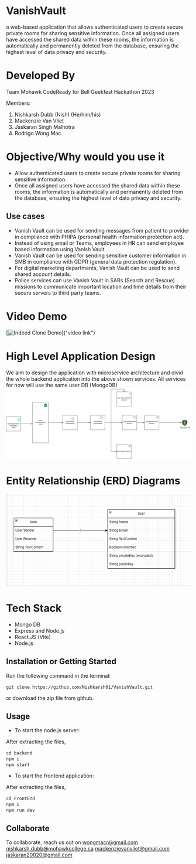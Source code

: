 # VanishVault
 a web-based application that allows authenticated users to create secure private rooms for sharing sensitive information. Once all assigned users have accessed the shared data within these rooms, the information is automatically and permanently deleted from the database, ensuring the highest level of data privacy and security.

 # Developed By
 Team Mohawk CodeReady for Bell Geekfest Hackathon 2023
 
 Members:
 1) Nishkarsh Dubb (Nish) (He/him/his)
 2) Mackenzie Van Vliet
 3) Jaskaran Singh Malhotra
 4) Rodrigo Wong Mac 

# Objective/Why would you use it

- Allow authenticated users to create secure private rooms for sharing sensitive information. 
- Once all assigned users have accessed the shared data within these rooms, the information is automatically and permanently deleted from the database, ensuring the highest level of data privacy and security.

## Use cases 
- Vanish Vault can be used for sending messages from patient to provider in compliance with PHIPA (personal health information protection act).
- Instead of using email or Teams, employees in HR can send employee based information using Vanish Vault  
- Vanish Vault can be used for sending sensitive customer information in SMB in compliance with GDPR (general data protection regulation).
- For digital marketing departments, Vanish Vault can be used to send shared account details.
- Police services can use Vanish Vault in SARs (Search and Rescue) missions to communicate important location and time details from their secure servers to third party teams.

# Video Demo
[![Indeed Clone Demo]("coverimage")]("video link")

 # High Level Application Design
We aim to design the application with microservice architecture and divid the whole backend application into the above shown services. All services for now will use the same user DB (MongoDB)
![High Level Application Design](documentationimages/HighLevelDesign.drawio%20(1).png)

 # Entity Relationship (ERD) Diagrams
![ERD Diagram](documentationimages/ERD%20Diagram.png)

# Tech Stack
- Mongo DB 
- Express and Node.js
- React.JS (Vite)
- Node.js

## Installation or Getting Started
Run the following command in the terminal:

	git clone https://github.com/Nishkarsh01/VanishVault.git
or download the zip file from github.

## Usage

- To start the node.js server: 

After extracting the files,

    cd backend
    npm i
    npm start

- To start the frontend application: 

After extracting the files,

    cd FrontEnd
    npm i
    npm run dev

## Collaborate
To collaborate, reach us out on 
[wongmacr@gmail.com]()
[nishkarsh.dubb@mohawkcollege.ca]()
[mackenzievanvliet@gmail.com]()
[jaskaran20020@gmail.com]()



